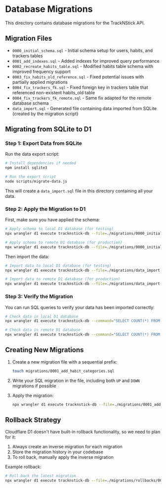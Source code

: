 # Database Migrations

This directory contains database migrations for the TrackNStick API.

## Migration Files

- `0000_initial_schema.sql` - Initial schema setup for users, habits, and trackers tables
- `0001_add_indexes.sql` - Added indexes for improved query performance
- `0002_recreate_habits_table.sql` - Modified habits table schema with improved frequency support
- `0003_fix_habits_old_reference.sql` - Fixed potential issues with partially applied migrations
- `0004_fix_trackers_fk.sql` - Fixed foreign key in trackers table that referenced non-existent habits_old table
- `0004_fix_trackers_fk_remote.sql` - Same fix adapted for the remote database schema
- `data_import.sql` - Generated file containing data imported from SQLite (created by the migration script)

## Migrating from SQLite to D1

### Step 1: Export Data from SQLite

Run the data export script:

```bash
# Install dependencies if needed
npm install sqlite3

# Run the export script
node scripts/migrate-data.js
```

This will create a `data_import.sql` file in this directory containing all your data.

### Step 2: Apply the Migration to D1

First, make sure you have applied the schema:

```bash
# Apply schema to local D1 database (for testing)
npx wrangler d1 execute tracknstick-db --file=./migrations/0000_initial_schema.sql

# Apply schema to remote D1 database (for production)
npx wrangler d1 execute tracknstick-db --file=./migrations/0000_initial_schema.sql --remote
```

Then import the data:

```bash
# Import data to local D1 database (for testing)
npx wrangler d1 execute tracknstick-db --file=./migrations/data_import.sql

# Import data to remote D1 database (for production)
npx wrangler d1 execute tracknstick-db --file=./migrations/data_import.sql --remote
```

### Step 3: Verify the Migration

You can run SQL queries to verify your data has been imported correctly:

```bash
# Check data in local D1 database
npx wrangler d1 execute tracknstick-db --command="SELECT COUNT(*) FROM habits"

# Check data in remote D1 database
npx wrangler d1 execute tracknstick-db --command="SELECT COUNT(*) FROM habits" --remote
```

## Creating New Migrations

1. Create a new migration file with a sequential prefix:

   ```bash
   touch migrations/0001_add_habit_categories.sql
   ```

2. Write your SQL migration in the file, including both `UP` and `DOWN` migrations if possible

3. Apply the migration:
   ```bash
   npx wrangler d1 execute tracknstick-db --file=./migrations/0001_add_habit_categories.sql
   ```

## Rollback Strategy

Cloudflare D1 doesn't have built-in rollback functionality, so we need to plan for it:

1. Always create an inverse migration for each migration
2. Store the migration history in your codebase
3. To roll back, manually apply the inverse migration

Example rollback:

```bash
# Roll back the latest migration
npx wrangler d1 execute tracknstick-db --file=./migrations/rollbacks/0001_rollback.sql --remote
```
